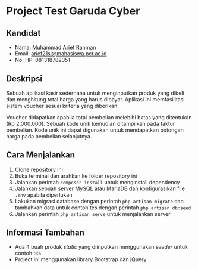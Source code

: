# Project Test Garuda Cyber

## Kandidat
- Nama: Muhammad Arief Rahman
- Email: arief21si@mahasiswa.pcr.ac.id
- No. HP: 081318782351

## Deskripsi
Sebuah aplikasi kasir sederhana untuk menginputkan produk yang dibeli dan menghitung total harga yang harus dibayar. Aplikasi ini memfasilitasi sistem voucher sesuai kriteria yang diberikan.

Voucher didapatkan apabila total pembelian melebihi batas yang ditentukan (Rp 2.000.000). Sebuah kode unik kemudian ditampilkan pada faktur pembelian. Kode unik ini dapat digunakan untuk mendapatkan potongan harga pada pembelian selanjutnya.

## Cara Menjalankan
1. Clone repository ini
2. Buka terminal dan arahkan ke folder repository ini
3. Jalankan perintah `composer install` untuk menginstall dependency
4. Jalankan sebuah server MySQL atau MariaDB dan konfigurasikan file `.env` apabila diperlukan
5. Lakukan migrasi database dengan perintah `php artisan migrate` dan tambahkan data untuk contoh tes dengan perintah `php artisan db:seed`
6. Jalankan perintah `php artisan serve` untuk menjalankan server

## Informasi Tambahan
- Ada 4 buah produk _static_ yang diinputkan menggunakan _seeder_ untuk contoh tes
- Project ini menggunakan library Bootstrap dan jQuery
